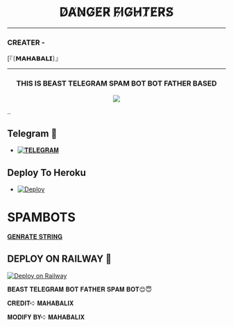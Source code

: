 <h1 align="center">
  <b>D̸A̸N̸G̸E̸R̸ F̸I̸G̸H̸T̸E̸R̸S̸ </b>
</h1>

------
<h3>CREATER - </h3>

[『〔𝗠𝗔𝗛𝗔𝗕𝗔𝗟𝗜〕』



------

<h3 align="center">
  <b>THIS IS BEAST TELEGRAM SPAM BOT BOT FATHER BASED</b>
</h3

  ------
  <p align="center" length="100" breadth="100" border="5">
  <img src="https://telegra.ph/file/f482537406bdfd7d2265f.jpg">
</p>
..

## Telegram 🏪
- [![𝐓𝐄𝐋𝐄𝐆𝐑𝐀𝐌](https://img.shields.io/badge/Telegram-Group-brightgreen)](https://t.me/DANGER_FIGHTERS)

## Deploy To Heroku

- [![Deploy](https://www.herokucdn.com/deploy/button.svg)](https://heroku.com/deploy?template=https://github.com/mahabalix/mahabaliprivatespam)

# SPAMBOTS
[𝐆𝐄𝐍𝐑𝐀𝐓𝐄 𝐒𝐓𝐑𝐈𝐍𝐆](https://replit.com/@Mahabalix/mahabalispam#main.py)


## DEPLOY ON RAILWAY 🌹
[![Deploy on Railway](https://railway.app/button.svg)](https://railway.app/new/template?template=https%3A%2F%2Fgithub.com%2FNANDAN-VAMPIRE%2Fmahabaliprivatespam.git&envs=API_HASH%2CAPI_ID%2CPING_MESSAGE%2CSTRING%2CSTRING_10%2CSTRING2%2CSTRING3%2CSTRING4%2CSTRING5%2CSTRING6%2CSTRING7%2CSTRING8%2CSTRING9%2CSUDO&PING_MESSAGEDefault=%F0%9D%97%A1%F0%9D%97%94%F0%9D%97%A1%F0%9D%97%97%F0%9D%97%94%F0%9D%97%A1+%F0%9D%97%A2%F0%9D%97%A3+%23%F0%9D%97%A9%F0%9D%97%94%F0%9D%97%A0%F0%9D%97%A3%F0%9D%97%9C%F0%9D%97%A5%F0%9D%97%98+%F0%9D%97%A2%F0%9D%97%A3&SUDODefault=2079798266&referralCode=WyKIfS)







𝐁𝐄𝐀𝐒𝐓 𝐓𝐄𝐋𝐄𝐆𝐑𝐀𝐌 𝐁𝐎𝐓 𝐅𝐀𝐓𝐇𝐄𝐑 𝐒𝐏𝐀𝐌 𝐁𝐎𝐓😊😇

𝐂𝐑𝐄𝐃𝐈𝐓➪ 𝐌𝐀𝐇𝐀𝐁𝐀𝐋𝐈𝐗

𝐌𝐎𝐃𝐈𝐅𝐘 𝐁𝐘➪ 𝐌𝐀𝐇𝐀𝐁𝐀𝐋𝐈𝐗





